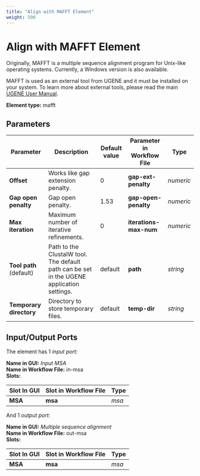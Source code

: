 ```yaml
---
title: "Align with MAFFT Element"
weight: 500
---
```


# Align with MAFFT Element

Originally, MAFFT is a multiple sequence alignment program for Unix-like operating systems. Currently, a Windows version
is also available.

MAFFT is used as an external tool from UGENE and it must be installed on your system. To learn more about external
tools, please read the main [UGENE User Manual](http://ugene.unipro.ru/documentation.html).

**Element type:** mafft

## Parameters

| Parameter               | Description                                                                               | Default value | Parameter in Workflow File | Type      |
|-------------------------|-------------------------------------------------------------------------------------------|---------------|----------------------------|-----------|
| **Offset**              | Works like gap extension penalty.                                                         | 0             | **gap-ext-penalty**        | _numeric_ |
| **Gap open penalty**    | Gap open penalty.                                                                         | 1.53          | **gap-open-penalty**       | _numeric_ |
| **Max iteration**       | Maximum number of iterative refinements.                                                  | 0             | **iterations-max-num**     | _numeric_ |
| **Tool path** (default) | Path to the ClustalW tool. The default path can be set in the UGENE application settings. | default       | **path**                   | _string_  |
| **Temporary directory** | Directory to store temporary files.                                                       | default       | **temp-dir**               | _string_  |

## Input/Output Ports

The element has 1 _input port_:

**Name in GUI:** _Input MSA_  
**Name in Workflow File:** in-msa  
**Slots:**

| Slot In GUI | Slot in Workflow File | Type  |
|-------------|-----------------------|-------|
| **MSA**     | **msa**               | _msa_ |

And 1 _output port_:

**Name in GUI:** _Multiple sequence alignment_  
**Name in Workflow File:** out-msa  
**Slots:**

| Slot In GUI | Slot in Workflow File | Type  |
|-------------|-----------------------|-------|
| **MSA**     | **msa**               | _msa_ |